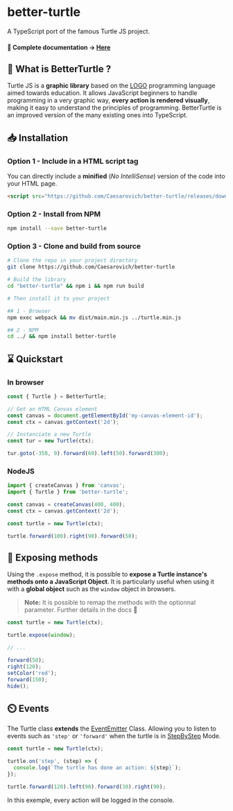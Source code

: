 # better-turtle

A TypeScript port of the famous Turtle JS project.

#### 📔 Complete documentation -> [**Here**](https://caesarovich.github.io/better-turtle/)

## 🐢 What is BetterTurtle ?

Turtle JS is a **graphic library** based on the [LOGO](<https://en.wikipedia.org/wiki/Logo_(programming_language)>) programming language aimed towards education.
It allows JavaScript beginners to handle programming in a very graphic way,
**every action is rendered visually**,
making it easy to understand the principles of programming.
BetterTurtle is an improved version of the many existing ones into TypeScript.

## 📥 Installation

### Option 1 - Include in a HTML script tag

You can directly include a **minified** (_No IntelliSense_) version of the code into your HTML page.

```html
<script src="https://github.com/Caesarovich/better-turtle/releases/download/v1.2.1/main.min.js"></script>
```

### Option 2 - Install from NPM

```sh
npm install --save better-turtle
```

### Option 3 - Clone and build from source

```sh
# Clone the repo in your project directory
git clone https://github.com/Caesarovich/better-turtle

# Build the library
cd "better-turtle" && npm i && npm run build

# Then install it to your project

## 1 - Browser
npm exec webpack && mv dist/main.min.js ../turtle.min.js

## 2 - NPM
cd ../ && npm install better-turtle
```

## ⌛ Quickstart

### In browser

```js
const { Turtle } = BetterTurtle;

// Get an HTML Canvas element
const canvas = document.getElementById('my-canvas-element-id');
const ctx = canvas.getContext('2d');

// Instanciate a new Turtle
const tur = new Turtle(ctx);

tur.goto(-350, 0).forward(60).left(50).forward(300);
```

### NodeJS

```js
import { createCanvas } from 'canvas';
import { Turtle } from 'better-turtle';

const canvas = createCanvas(400, 400);
const ctx = canvas.getContext('2d');

const turtle = new Turtle(ctx);

turtle.forward(100).right(90).forward(50);
```

## 🔗 Exposing methods

Using the `.expose` method, it is possible to **expose a Turtle instance's methods onto a JavaScript Object**. It is particularly useful when using it with a **global object** such as the `window` object in browsers.

> **Note:** It is possible to remap the methods with the optionnal parameter. Further details in the docs 📔

```js
const turtle = new Turtle(ctx);

turtle.expose(window);

// ...

forward(50);
right(120);
setColor('red');
forward(150);
hide();
```

## ⏲️ Events

The Turtle class **extends** the [EventEmitter](https://nodejs.dev/learn/the-nodejs-event-emitter) Class. Allowing you to listen to events such as `'step'` or `'forward'` when the turtle is in [StepByStep](https://caesarovich.github.io/better-turtle/classes/Turtle.html#stepByStep) Mode.

```js
const turtle = new Turtle(ctx);

turtle.on('step', (step) => {
  console.log(`The turtle has done an action: ${step}`);
});

turtle.forward(120).left(90).forward(30).right(90);
```

In this exemple, every action will be logged in the console.
